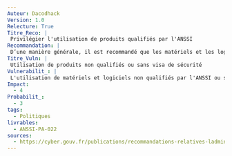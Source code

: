 ```yaml
---
Auteur: Dacodhack
Version: 1.0
Relecture: True
Titre_Reco: |
 Privilégier l'utilisation de produits qualifiés par l'ANSSI
Recommandation: |
 D’une manière générale, il est recommandé que les matériels et les logiciels utilisés pour protéger le SI d’administration soient qualifiés par l’ANSSI au niveau requis par les besoins de sécurité. À défaut, il est recommandé qu’ils disposent d’un autre visa de sécurité délivré par l’ANSSI.
Titre_Vuln: |
 Utilisation de produits non qualifiés ou sans visa de sécurité
Vulnerabilit_: |
 L'utilisation de matériels et logiciels non qualifiés par l'ANSSI ou sans visa de sécurité expose le SI d'administration à des vulnérabilités non contrôlées. Ces produits peuvent présenter des failles exploitables par des acteurs malveillants, compromettant la confidentialité, l'intégrité, et la disponibilité des systèmes critiques.
Impact: 
  - 4
Probabilit_:
  - 3
tags:
  - Politiques
livrables:
  - ANSSI-PA-022
sources:
  - https://cyber.gouv.fr/publications/recommandations-relatives-ladministration-securisee-des-si
---
```

